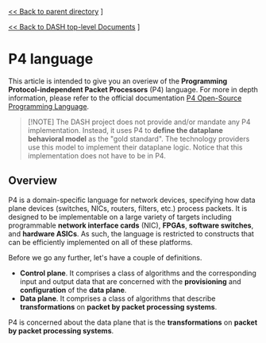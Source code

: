 [<< Back to parent directory](../README.md) ]

[<< Back to DASH top-level Documents](../../README.md#contents) ]


# P4 language

This article is intended to give you an overiew of the **Programming
Protocol-independent Packet Processors** (P4) language. For more in depth information,
please refer to the official documentation [P4 Open-Source
Programming Language](https://p4.org/).

> [!NOTE] The DASH project does not provide and/or mandate any P4 implementation.
> Instead, it uses P4 to **define the dataplane behavioral model** as the "gold standard".
> The technology providers use this model to implement their dataplane logic.
> Notice that this implementation does not have to be in P4.

## Overview

P4 is a domain-specific language for network devices, specifying how data plane
devices (switches, NICs, routers, filters, etc.) process packets. It is designed
to be implementable on a large variety of targets including programmable
**network interface cards** (NIC), **FPGAs**, **software switches**, and
**hardware ASICs**. As such, the language is restricted to constructs that can
be efficiently implemented on all of these platforms.

Before we go any further, let's have a couple of definitions.

- **Control plane**. It comprises a class of algorithms and the corresponding input and output data that are concerned with the **provisioning** and **configuration** of the **data plane**. 
- **Data plane**. It comprises a class of algorithms that describe **transformations** on **packet by packet processing systems**. 

P4 is concerned about the data plane that is the **transformations** on **packet by packet processing systems**. 
